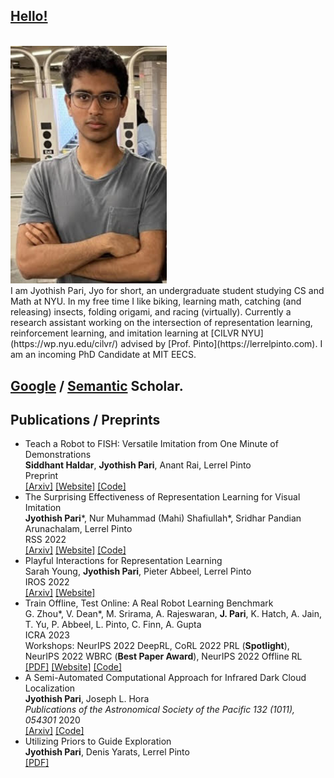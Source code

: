 ## [Hello!](https://jyopari.github.io/index)
<br />
<img src="jyoProfile4.jpg" alt="drawing" width="250"/>
<br />
I am Jyothish Pari, Jyo for short, an undergraduate student studying CS and Math at NYU. In my free time I like biking, learning math, catching (and releasing) insects, folding origami, and racing (virtually). Currently a research assistant working on the intersection of representation learning, reinforcement learning, and imitation learning at [CILVR NYU](https://wp.nyu.edu/cilvr/) advised by [Prof. Pinto](https://lerrelpinto.com). I am an incoming PhD Candidate at MIT EECS.

## [Google](https://scholar.google.com/citations?user=WyIW46YAAAAJ&hl=en) / [Semantic](https://www.semanticscholar.org/author/1518270974) Scholar. 

## Publications / Preprints 
+ Teach a Robot to FISH: Versatile Imitation from One Minute of Demonstrations \
 **Siddhant Haldar**, **Jyothish Pari**, Anant Rai, Lerrel Pinto \
   Preprint \
   [[Arxiv]](https://arxiv.org/abs/2303.01497) [[Website]](https://fast-imitation.github.io/) [[Code]](https://github.com/siddhanthaldar/FISH) 
+ The Surprising Effectiveness of Representation Learning for Visual Imitation \
  **Jyothish Pari***, Nur Muhammad (Mahi) Shafiullah*, Sridhar Pandian Arunachalam, Lerrel Pinto \
    RSS 2022\
    [[Arxiv]](https://arxiv.org/abs/2112.01511) [[Website]](https://jyopari.github.io/VINN/) [[Code]](https://github.com/jyopari/VINN/tree/main)
+ Playful Interactions for Representation Learning \
  Sarah Young, **Jyothish Pari**, Pieter Abbeel, Lerrel Pinto \
  IROS 2022\
  [[Arxiv]](https://arxiv.org/abs/2107.09046) [[Website]](https://sarahisyoung.github.io/play.html) 
+ Train Offline, Test Online: A Real Robot Learning Benchmark \
  G. Zhou*, V. Dean*, M. Srirama, A. Rajeswaran, **J. Pari**, K. Hatch, A. Jain, T. Yu, P. Abbeel, L. Pinto, C. Finn,
A. Gupta \
  ICRA 2023\
  Workshops: NeurIPS 2022 DeepRL, CoRL 2022 PRL (**Spotlight**), NeurIPS 2022 WBRC (**Best Paper Award**), NeurIPS 2022 Offline RL  \
  [[PDF]](https://openreview.net/pdf?id=VMspd1RnI_0) [[Website]](https://vdean.github.io/toto-benchmark.html) [[Code]](https://github.com/AGI-Labs/toto_benchmark/tree/release)
+ A Semi-Automated Computational Approach for Infrared Dark Cloud Localization \
  **Jyothish Pari**, Joseph L. Hora \
  *Publications of the Astronomical Society of the Pacific 132 (1011), 054301* 2020 \
  [[Arxiv]](https://arxiv.org/pdf/2003.01122.pdf) [[Code]](https://github.com/jyopari/IRDC)
+ Utilizing Priors to Guide Exploration\
**Jyothish Pari**, Denis Yarats, Lerrel Pinto\
[[PDF]](https://jyopari.github.io/guided_exploration/Guided_Exploration.pdf)
  

